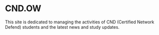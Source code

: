 # CND.OW
This site is dedicated to managing the activities of CND (Certified Network Defend) students and the latest news and study updates.
